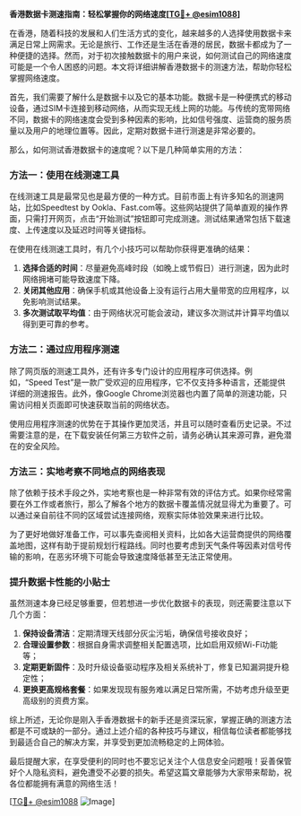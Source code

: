 **香港数据卡测速指南：轻松掌握你的网络速度[[TG💪+ @esim1088](https://t.me/s/esim1088)]**

在香港，随着科技的发展和人们生活方式的变化，越来越多的人选择使用数据卡来满足日常上网需求。无论是旅行、工作还是生活在香港的居民，数据卡都成为了一种便捷的选择。然而，对于初次接触数据卡的用户来说，如何测试自己的网络速度可能是一个令人困惑的问题。本文将详细讲解香港数据卡的测速方法，帮助你轻松掌握网络速度。

首先，我们需要了解什么是数据卡以及它的基本功能。数据卡是一种便携式的移动设备，通过SIM卡连接到移动网络，从而实现无线上网的功能。与传统的宽带网络不同，数据卡的网络速度会受到多种因素的影响，比如信号强度、运营商的服务质量以及用户的地理位置等。因此，定期对数据卡进行测速是非常必要的。

那么，如何测试香港数据卡的速度呢？以下是几种简单实用的方法：

### 方法一：使用在线测速工具

在线测速工具是最常见也是最方便的一种方式。目前市面上有许多知名的测速网站，比如Speedtest by Ookla、Fast.com等。这些网站提供了简单直观的操作界面，只需打开网页，点击“开始测试”按钮即可完成测速。测试结果通常包括下载速度、上传速度以及延迟时间等关键指标。

在使用在线测速工具时，有几个小技巧可以帮助你获得更准确的结果：

1. **选择合适的时间**：尽量避免高峰时段（如晚上或节假日）进行测速，因为此时网络拥堵可能导致速度下降。
2. **关闭其他应用**：确保手机或其他设备上没有运行占用大量带宽的应用程序，以免影响测试结果。
3. **多次测试取平均值**：由于网络状况可能会波动，建议多次测试并计算平均值以得到更可靠的参考。

### 方法二：通过应用程序测速

除了网页版的测速工具外，还有许多专门设计的应用程序可供选择。例如，“Speed Test”是一款广受欢迎的应用程序，它不仅支持多种语言，还能提供详细的测速报告。此外，像Google Chrome浏览器也内置了简单的测速功能，只需访问相关页面即可快速获取当前的网络状态。

使用应用程序测速的优势在于其操作更加灵活，并且可以随时查看历史记录。不过需要注意的是，在下载安装任何第三方软件之前，请务必确认其来源可靠，避免潜在的安全风险。

### 方法三：实地考察不同地点的网络表现

除了依赖于技术手段之外，实地考察也是一种非常有效的评估方式。如果你经常需要在外工作或者旅行，那么了解各个地方的数据卡覆盖情况就显得尤为重要了。可以通过亲自前往不同的区域尝试连接网络，观察实际体验效果来进行比较。

为了更好地做好准备工作，可以事先查阅相关资料，比如各大运营商提供的网络覆盖地图，这样有助于提前规划行程路线。同时也要考虑到天气条件等因素对信号传输的影响，在恶劣环境下可能会导致速度降低甚至无法正常使用。

### 提升数据卡性能的小贴士

虽然测速本身已经足够重要，但若想进一步优化数据卡的表现，则还需要注意以下几个方面：

1. **保持设备清洁**：定期清理天线部分灰尘污垢，确保信号接收良好；
2. **合理设置参数**：根据自身需求调整相关配置选项，比如启用双频Wi-Fi功能等；
3. **定期更新固件**：及时升级设备驱动程序及相关系统补丁，修复已知漏洞提升稳定性；
4. **更换更高规格套餐**：如果发现现有服务难以满足日常所需，不妨考虑升级至更高级别的资费方案。

综上所述，无论你是刚入手香港数据卡的新手还是资深玩家，掌握正确的测速方法都是不可或缺的一部分。通过上述介绍的各种技巧与建议，相信每位读者都能够找到最适合自己的解决方案，并享受到更加流畅稳定的上网体验。

最后提醒大家，在享受便利的同时也不要忘记关注个人信息安全问题哦！妥善保管好个人隐私资料，避免遭受不必要的损失。希望这篇文章能够为大家带来帮助，祝各位都能拥有满意的网络生活！

[[TG💪+ @esim1088](https://t.me/s/esim1088) ![Image](https://i.postimg.cc/4NQfJmqS/Snipaste-2025-05-13-00-14-12.png)]